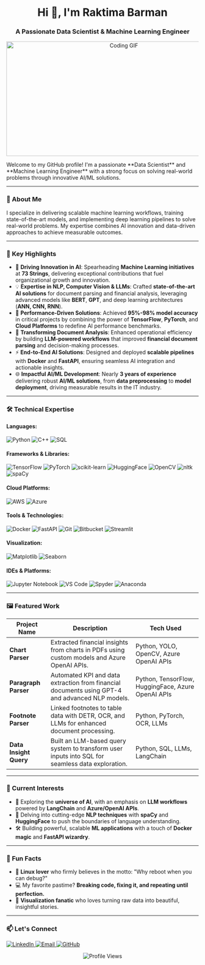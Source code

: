 <h1 align="center">Hi 👋, I'm Raktima Barman</h1>
<h3 align="center">A Passionate Data Scientist & Machine Learning Engineer</h3>

<p align="center">
  <img src="https://media.giphy.com/media/L8K62iTDkzGX6/giphy.gif" alt="Coding GIF" width="600" height="300"/>
</p>
Welcome to my GitHub profile! I'm a passionate **Data Scientist** and **Machine Learning Engineer** with a strong focus on solving real-world problems through innovative AI/ML solutions.

---

### 🚀 About Me  
I specialize in delivering scalable machine learning workflows, training state-of-the-art models, and implementing deep learning pipelines to solve real-world problems. My expertise combines AI innovation and data-driven approaches to achieve measurable outcomes.

---

### 🌟 Key Highlights  

- 🤖 **Driving Innovation in AI**: Spearheading **Machine Learning initiatives** at **73 Strings**, delivering exceptional contributions that fuel organizational growth and innovation.  
- 💡 **Expertise in NLP, Computer Vision & LLMs**: Crafted **state-of-the-art AI solutions** for document parsing and financial analysis, leveraging advanced models like **BERT**, **GPT**, and deep learning architectures (**ANN, CNN, RNN**).  
- 🚀 **Performance-Driven Solutions**: Achieved **95%-98% model accuracy** in critical projects by combining the power of **TensorFlow**, **PyTorch**, and **Cloud Platforms** to redefine AI performance benchmarks.  
- 📜 **Transforming Document Analysis**: Enhanced operational efficiency by building **LLM-powered workflows** that improved **financial document parsing** and decision-making processes.  
- ⚡ **End-to-End AI Solutions**: Designed and deployed **scalable pipelines** with **Docker** and **FastAPI**, ensuring seamless AI integration and actionable insights.  
- 🌐 **Impactful AI/ML Development**: Nearly **3 years of experience** delivering robust **AI/ML solutions**, from **data preprocessing** to **model deployment**, driving measurable results in the IT industry.

---
### 🛠️ Technical Expertise
#### **Languages:**
![Python](https://img.shields.io/badge/Python-3776AB?style=for-the-badge&logo=python&logoColor=white) ![C++](https://img.shields.io/badge/C++-00599C?style=for-the-badge&logo=cplusplus&logoColor=white) ![SQL](https://img.shields.io/badge/SQL-4479A1?style=for-the-badge&logo=postgresql&logoColor=white)
#### **Frameworks & Libraries:**
![TensorFlow](https://img.shields.io/badge/TensorFlow-FF6F00?style=for-the-badge&logo=tensorflow&logoColor=white) ![PyTorch](https://img.shields.io/badge/PyTorch-EE4C2C?style=for-the-badge&logo=pytorch&logoColor=white) ![scikit-learn](https://img.shields.io/badge/scikit--learn-F7931E?style=for-the-badge&logo=scikit-learn&logoColor=white) ![HuggingFace](https://img.shields.io/badge/HuggingFace-FFD700?style=for-the-badge&logo=huggingface&logoColor=white) ![OpenCV](https://img.shields.io/badge/OpenCV-5C3EE8?style=for-the-badge&logo=opencv&logoColor=white) ![nltk](https://img.shields.io/badge/NLTK-3776AB?style=for-the-badge&logo=python&logoColor=white) ![spaCy](https://img.shields.io/badge/spaCy-09A3D5?style=for-the-badge&logo=python&logoColor=white)
#### **Cloud Platforms:**
![AWS](https://img.shields.io/badge/AWS-232F3E?style=for-the-badge&logo=amazonaws&logoColor=white) ![Azure](https://img.shields.io/badge/Azure-0078D4?style=for-the-badge&logo=microsoftazure&logoColor=white)
#### **Tools & Technologies:**
![Docker](https://img.shields.io/badge/Docker-2496ED?style=for-the-badge&logo=docker&logoColor=white) ![FastAPI](https://img.shields.io/badge/FastAPI-009688?style=for-the-badge&logo=fastapi&logoColor=white) ![Git](https://img.shields.io/badge/Git-F05032?style=for-the-badge&logo=git&logoColor=white) ![Bitbucket](https://img.shields.io/badge/Bitbucket-0052CC?style=for-the-badge&logo=bitbucket&logoColor=white) ![Streamlit](https://img.shields.io/badge/Streamlit-FF4B4B?style=for-the-badge&logo=streamlit&logoColor=white)
#### **Visualization:**
![Matplotlib](https://img.shields.io/badge/Matplotlib-013243?style=for-the-badge&logo=python&logoColor=white) ![Seaborn](https://img.shields.io/badge/Seaborn-3776AB?style=for-the-badge&logo=python&logoColor=white)
#### **IDEs & Platforms:**
![Jupyter Notebook](https://img.shields.io/badge/Jupyter-FA0F00?style=for-the-badge&logo=jupyter&logoColor=white) ![VS Code](https://img.shields.io/badge/VS%20Code-0078D4?style=for-the-badge&logo=visualstudiocode&logoColor=white) ![Spyder](https://img.shields.io/badge/Spyder-FF0000?style=for-the-badge&logo=python&logoColor=white) ![Anaconda](https://img.shields.io/badge/Anaconda-44A833?style=for-the-badge&logo=anaconda&logoColor=white)

---

### 🖼️ Featured Work  

| **Project Name**       | **Description**                                                                                   | **Tech Used**                |
|-------------------------|---------------------------------------------------------------------------------------------------|------------------------------|
| **Chart Parser**        | Extracted financial insights from charts in PDFs using custom models and Azure OpenAI APIs.      | Python, YOLO, OpenCV, Azure OpenAI APIs |
| **Paragraph Parser**    | Automated KPI and data extraction from financial documents using GPT-4 and advanced NLP models.  | Python, TensorFlow, HuggingFace, Azure OpenAI APIs |
| **Footnote Parser**     | Linked footnotes to table data with DETR, OCR, and LLMs for enhanced document processing.         | Python, PyTorch, OCR, LLMs     |
| **Data Insight Query**  | Built an LLM-based query system to transform user inputs into SQL for seamless data exploration.  | Python, SQL, LLMs, LangChain |

---

### 🌱 Current Interests  

- 🌌 Exploring the **universe of AI**, with an emphasis on **LLM workflows** powered by **LangChain** and **Azure/OpenAI APIs**.  
- 🔭 Delving into cutting-edge **NLP techniques** with **spaCy** and **HuggingFace** to push the boundaries of language understanding.  
- 🛠️ Building powerful, scalable **ML applications** with a touch of **Docker magic** and **FastAPI wizardry**.


---


### 🎉 Fun Facts  

- 🐧 **Linux lover** who firmly believes in the motto: "Why reboot when you can debug?"  
- 💻 My favorite pastime? **Breaking code, fixing it, and repeating until perfection.**  
- 🎨 **Visualization fanatic** who loves turning raw data into beautiful, insightful stories.  

---

### 📫 Let's Connect
<p align="left">
  <a href="https://www.linkedin.com/in/raktimabarman96/" target="_blank">
    <img src="https://img.shields.io/badge/LinkedIn-0077B5?style=for-the-badge&logo=linkedin&logoColor=white" alt="LinkedIn"/>
  </a>
  <a href="mailto:reddish.rg@gmail.com">
    <img src="https://img.shields.io/badge/Email-D14836?style=for-the-badge&logo=gmail&logoColor=white" alt="Email"/>
  </a>
  <a href="https://github.com/RB-96">
    <img src="https://img.shields.io/badge/GitHub-181717?style=for-the-badge&logo=github&logoColor=white" alt="GitHub"/>
  </a>
</p>

<p align="center">
  <img src="https://komarev.com/ghpvc/?username=raktima-barman&label=Profile%20views&color=0e75b6&style=flat" alt="Profile Views"/>
</p>

